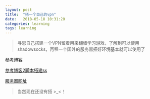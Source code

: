 ```yaml
---
layout: post
title:  "搭一个自己的vpn"
date:   2018-05-18 10:31:20
categories: learning
tags: learning
---
```



> 寻思自己搭建一个VPN留着用来翻墙学习游戏，了解到可以使用shadowsocks，再租一个国外的服务器搭好环境基本就可以使用了

<!--more-->

[参考博客](https://www.yigeni.com/build-a-wall-ss-server/)

[参考博客2脚本搭建ss](https://www.flyzy2005.com/fan-qiang/shadowsocks/install-shadowsocks-in-one-command/)

[服务器网址](https://my.vultr.com)

> 当然现在还没有搭 >_<！
